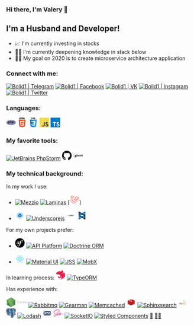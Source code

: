 ### Hi there, I'm Valery 👋

## I'm a Husband and Developer!

- 📈 I'm currently investing in stocks
- 👨‍🎓 I'm currently deepening knowledge in stack below
- 🏃‍♂️ My goal on 2020 is to create microservice architecture application

### Connect with me:

[<img alt="Bolid1 | Telegram" width="22px" src="https://cdn.jsdelivr.net/npm/simple-icons@v3/icons/telegram.svg" />][social-telegram]
[<img alt="Bolid1 | Facebook" width="22px" src="https://cdn.jsdelivr.net/npm/simple-icons@v3/icons/facebook.svg" />][social-facebook]
[<img alt="Bolid1 | VK" width="22px" src="https://cdn.jsdelivr.net/npm/simple-icons@v3/icons/vk.svg" />][social-vk]
[<img alt="Bolid1 | Instagram" width="22px" src="https://cdn.jsdelivr.net/npm/simple-icons@v3/icons/instagram.svg" />][social-instagram]
[<img alt="Bolid1 | Twitter" width="22px" src="https://cdn.jsdelivr.net/npm/simple-icons@v3/icons/twitter.svg" />][social-twitter]

### Languages:

[<img alt="PHP" width="26px" src="https://raw.githubusercontent.com/github/explore/ccc16358ac4530c6a69b1b80c7223cd2744dea83/topics/php/php.png" />][lang-php]
[<img alt="HTML5" width="26px" src="https://raw.githubusercontent.com/github/explore/80688e429a7d4ef2fca1e82350fe8e3517d3494d/topics/html/html.png" />][lang-html]
[<img alt="CSS3" width="26px" src="https://raw.githubusercontent.com/github/explore/80688e429a7d4ef2fca1e82350fe8e3517d3494d/topics/css/css.png" />][lang-css]
[<img alt="JavaScript" width="26px" src="https://raw.githubusercontent.com/github/explore/80688e429a7d4ef2fca1e82350fe8e3517d3494d/topics/javascript/javascript.png" />][lang-javascript]
[<img alt="TypeScript" width="26px" src="https://raw.githubusercontent.com/github/explore/80688e429a7d4ef2fca1e82350fe8e3517d3494d/topics/typescript/typescript.png" />][lang-typescript]

### My favorite tools:

[<img alt="JetBrains PhpStorm" width="26px" src="https://banner2.cleanpng.com/20180619/oju/kisspng-phpstorm-jetbrains-webstorm-php-5b28f2c008a9c0.9825465415294102400355.jpg"/>][tool-phpstorm]
[<img alt="GitHub" width="26px" src="https://raw.githubusercontent.com/github/explore/78df643247d429f6cc873026c0622819ad797942/topics/github/github.png" />][tool-github]
[<img alt="Bash" width="26px" src="https://raw.githubusercontent.com/github/explore/80688e429a7d4ef2fca1e82350fe8e3517d3494d/topics/bash/bash.png" />][tool-bash]

### My technical background:

In my work I use:

- [<img alt="Mezzio" width="26px" src="https://avatars2.githubusercontent.com/u/58085692?s=200&v=4" />][framework-mezzio]
  [<img alt="Laminas" width="26px" src="https://avatars2.githubusercontent.com/u/47865178?s=200&v=4" />][framework-laminas]
  \[[<img alt="Eloquent ORM" width="26px" src="https://raw.githubusercontent.com/github/explore/56a826d05cf762b2b50ecbe7d492a839b04f3fbf/topics/laravel/laravel.png" />][library-eloquentorm]\]

- [<img alt="Webpack" width="26px" src="https://raw.githubusercontent.com/github/explore/80688e429a7d4ef2fca1e82350fe8e3517d3494d/topics/webpack/webpack.png" />][library-webpack]
  [<img alt="Underscorejs" width="26px" src="https://raw.githubusercontent.com/jashkenas/underscore/master/docs/images/underscore.png" />][library-underscore]
  [<img alt="Jquery" width="26px" src="https://raw.githubusercontent.com/github/explore/80688e429a7d4ef2fca1e82350fe8e3517d3494d/topics/jquery/jquery.png" />][library-jquery]
  [<img alt="Backbonejs" width="26px" src="https://raw.githubusercontent.com/github/explore/80688e429a7d4ef2fca1e82350fe8e3517d3494d/topics/backbonejs/backbonejs.png" />][library-backbonejs]

For my own projects prefer:

- [<img alt="Symfony" width="26px" src="https://raw.githubusercontent.com/github/explore/80688e429a7d4ef2fca1e82350fe8e3517d3494d/topics/symfony/symfony.png" />][framework-symfony]
  [<img alt="API Platform" width="26px" src="https://raw.githubusercontent.com/api-platform/website/master/static/favicon-32x32.png" />][framework-api-platform]
  [<img alt="Doctrine ORM" width="26px" src="https://avatars0.githubusercontent.com/u/209254?s=200&v=4" />][library-doctrine-orm]

- [<img alt="Reactjs" width="26px" src="https://raw.githubusercontent.com/github/explore/80688e429a7d4ef2fca1e82350fe8e3517d3494d/topics/react/react.png" />][library-reactjs]
  [<img alt="Material UI" width="26px" src="https://avatars2.githubusercontent.com/u/33663932?s=200&v=4" />][material-ui]
  [<img alt="JSS" width="26px" src="https://avatars3.githubusercontent.com/u/9503099?s=200&v=4" />][jss]
  [<img alt="MobX" width="26px" src="https://avatars1.githubusercontent.com/u/17475736?s=200&v=4" />][mobx-js]

In learning process:
[<img alt="NestJS" width="26px" src="https://raw.githubusercontent.com/github/explore/37c71fdca4e12086faf8c7009793d2eb588c914e/topics/nestjs/nestjs.png" />][framework-nestjs]
[<img alt="TypeORM" width="26px" src="https://avatars0.githubusercontent.com/u/20165699?s=200&v=4"/>][library-type-orm]

Has experience with:

[<img alt="NodeJS" width="26px" src="https://raw.githubusercontent.com/github/explore/80688e429a7d4ef2fca1e82350fe8e3517d3494d/topics/nodejs/nodejs.png" />][framework-nodejs]
[<img alt="ExpressJS" width="26px" src="https://raw.githubusercontent.com/github/explore/80688e429a7d4ef2fca1e82350fe8e3517d3494d/topics/express/express.png" />][framework-express]
[<img alt="Rabbitmq" width="26px" src="https://avatars0.githubusercontent.com/u/96669?s=200&v=4" />][library-rabbitmq]
[<img alt="Gearman" width="26px" src="https://raw.githubusercontent.com/gearman/gearman.org/master/img/favicon.png" />][library-gearman]
[<img alt="Memcached" width="26px" src="https://avatars2.githubusercontent.com/u/41836?s=200&v=4" />][library-memcached]
[<img alt="Redis" width="26px" src="https://raw.githubusercontent.com/github/explore/80688e429a7d4ef2fca1e82350fe8e3517d3494d/topics/redis/redis.png" />][library-redis]
[<img alt="Sphinxsearch" width="26px" src="https://avatars2.githubusercontent.com/u/2364388?s=200&v=4" />][library-sphinxsearch]
[<img alt="Mysql" width="26px" src="https://raw.githubusercontent.com/github/explore/80688e429a7d4ef2fca1e82350fe8e3517d3494d/topics/mysql/mysql.png" />][library-mysql]
[<img alt="Postgresql" width="26px" src="https://raw.githubusercontent.com/github/explore/80688e429a7d4ef2fca1e82350fe8e3517d3494d/topics/postgresql/postgresql.png" />][library-postgresql]
[<img alt="Lodash" width="26px" src="https://avatars2.githubusercontent.com/u/2565403?s=200&v=4" />][library-lodash]
[<img alt="Less" width="26px" src="https://raw.githubusercontent.com/github/explore/80688e429a7d4ef2fca1e82350fe8e3517d3494d/topics/less/less.png" />][library-less]
[<img alt="Sass" width="26px" src="https://raw.githubusercontent.com/github/explore/80688e429a7d4ef2fca1e82350fe8e3517d3494d/topics/sass/sass.png" />][library-sass]
[<img alt="SocketIO" width="26px" src="https://avatars1.githubusercontent.com/u/10566080?s=200&v=4" />][socket.io]
[<img alt="Styled Components" width="26px" src="https://avatars2.githubusercontent.com/u/20658825?s=200&v=4" />][styled-components]
[<span alt="Beanstalkd">🥜</span>][library-beanstalkd]
[<span alt="Supervisord">🦸‍♂️</span>][library-supervisord]



[amoCRM-site]: https://amoCRM.com
[social-twitter]: https://twitter.com/BolidTheFirst
[social-instagram]: https://www.instagram.com/b0lid1
[social-telegram]: http://t.me/Bolid1
[social-vk]: https://vk.com/bolid1
[social-facebook]: https://www.facebook.com/Bolid1akaGaD
[lang-php]: https://php.net
[lang-javascript]: https://developer.mozilla.org/en-US/docs/Web/JavaScript
[lang-typescript]: https://www.typescriptlang.org/
[lang-html]: https://developer.mozilla.org/en-US/docs/Web/HTML
[lang-css]: https://developer.mozilla.org/en-US/docs/Web/CSS
[framework-mezzio]: https://docs.mezzio.dev
[framework-laminas]: https://docs.laminas.dev/
[framework-symfony]: https://symfony.com/
[framework-api-platform]: https://api-platform.com
[framework-nodejs]: https://nodejs.org/
[framework-express]: https://expressjs.com
[framework-nestjs]: https://docs.nestjs.com/
[tool-phpstorm]: https://www.jetbrains.com/phpstorm
[tool-bash]: http://www.gnu.org/software/bash
[tool-github]: https://github.com
[library-eloquentorm]: https://laravel.com/docs/eloquent
[library-doctrine-orm]: https://www.doctrine-project.org
[library-gearman]: http://gearman.org
[library-rabbitmq]: https://www.rabbitmq.com
[library-beanstalkd]: https://beanstalkd.github.io
[library-sphinxsearch]: http://sphinxsearch.com
[library-memcached]: https://memcached.org
[library-redis]: https://redis.io
[library-mysql]: https://www.mysql.com
[library-postgresql]: https://www.postgresql.org
[library-reactjs]: http://reactjs.org
[library-webpack]: https://webpack.js.org
[library-backbonejs]: https://backbonejs.org
[library-jquery]: https://jquery.com
[library-underscore]: https://underscorejs.org
[library-lodash]: https://lodash.com
[library-less]: http://lesscss.org
[library-sass]: https://sass-scss.ru
[library-supervisord]: http://supervisord.org
[styled-components]: https://styled-components.com
[library-type-orm]: https://github.com/typeorm/typeorm
[material-ui]: https://material-ui.com
[jss]: https://cssinjs.org/
[mobx-js]: https://mobx.js.org
[socket.io]: https://socket.io
